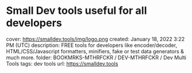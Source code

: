 # Small Dev tools useful for all developers

cover: https://smalldev.tools/img/logo.png
created: January 18, 2022 3:22 PM (UTC)
description: FREE tools for developers like encoder/decoder, HTML/CSS/Javascript formatters, minifiers, fake or test data generators & much more.
folder: BOOKMRKS-MTHRFCKR / DEV-MTHRFCKR / Dev Multi Tools
tags: dev tools
url: https://smalldev.tools